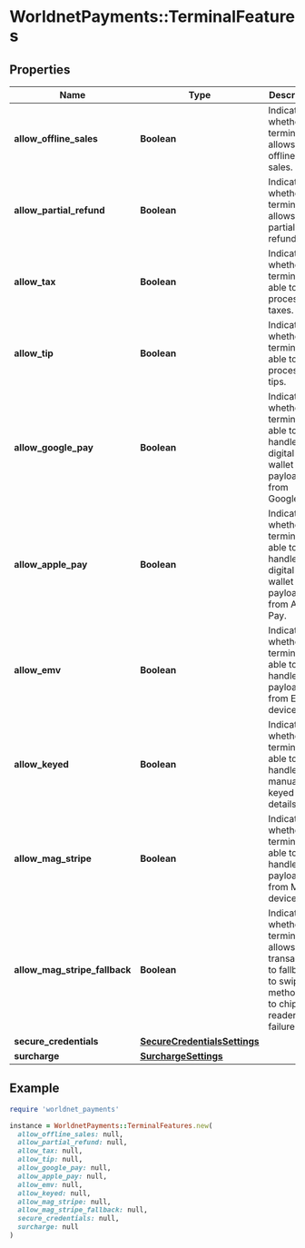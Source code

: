 # WorldnetPayments::TerminalFeatures

## Properties

| Name | Type | Description | Notes |
| ---- | ---- | ----------- | ----- |
| **allow_offline_sales** | **Boolean** | Indicates whether the terminal allows offline sales. |  |
| **allow_partial_refund** | **Boolean** | Indicates whether the terminal allows partial refunds. |  |
| **allow_tax** | **Boolean** | Indicates whether the terminal is able to process taxes. |  |
| **allow_tip** | **Boolean** | Indicates whether the terminal is able to process tips. |  |
| **allow_google_pay** | **Boolean** | Indicates whether the terminal is able to handle digital wallet payloads from Google Pay. |  |
| **allow_apple_pay** | **Boolean** | Indicates whether the terminal is able to handle digital wallet payloads from Apple Pay. |  |
| **allow_emv** | **Boolean** | Indicates whether the terminal is able to handle card payloads from EMV devices. |  |
| **allow_keyed** | **Boolean** | Indicates whether the terminal is able to handle manually keyed card details. |  |
| **allow_mag_stripe** | **Boolean** | Indicates whether the terminal is able to handle card payloads from MSR devices. |  |
| **allow_mag_stripe_fallback** | **Boolean** | Indicates whether the terminal allows transactions to fallback to swipe method due to chip card reader failures. |  |
| **secure_credentials** | [**SecureCredentialsSettings**](SecureCredentialsSettings.md) |  | [optional] |
| **surcharge** | [**SurchargeSettings**](SurchargeSettings.md) |  | [optional] |

## Example

```ruby
require 'worldnet_payments'

instance = WorldnetPayments::TerminalFeatures.new(
  allow_offline_sales: null,
  allow_partial_refund: null,
  allow_tax: null,
  allow_tip: null,
  allow_google_pay: null,
  allow_apple_pay: null,
  allow_emv: null,
  allow_keyed: null,
  allow_mag_stripe: null,
  allow_mag_stripe_fallback: null,
  secure_credentials: null,
  surcharge: null
)
```

